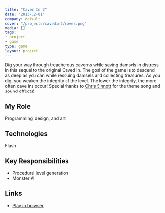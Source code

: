 ```yaml
---
title: "Caved In 2"
date: "2013-12-01"
company: default
cover: "/projects/cavedin2/cover.png"
media: []
tags:
- project
- game
type: game
layout: project
---
```


Dig your way through treacherous caverns while saving damsels in distress in this sequel to the original Caved In. The goal of the game is to descend as deep as you can while rescuing damsels and collecting treasures. As you dig, you weaken the integrity of the level. The lower the integrity, the more often cave ins occur! Special thanks to [Chris Sinnott](http://www.sinnottsoundworks.com/) for the theme song and sound effects!

## My Role
Programming, design, and art

## Technologies
Flash

## Key Responsibilities
* Procedural level generation
* Monster AI

## Links
* [Play in browser](http://www.kongregate.com/games/alexlarioza/caved-in-2)